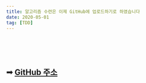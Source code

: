 ```yaml
---
title: 알고리즘 수련은 이제 GitHub에 업로드하기로 하였습니다
date: 2020-05-01
tag: [TDD]
---
```


<br /><br /><br />

## ➟ [GitHub 주소](https://github.com/Woomin-Jeon/kata)

<br /><br /><br /><br /><br /><br /><br /><br />